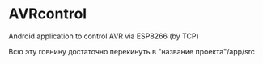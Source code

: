 # AVRcontrol
Android application to control AVR via ESP8266 (by TCP)

  Всю эту говнину достаточно перекинуть в "название проекта"/app/src
